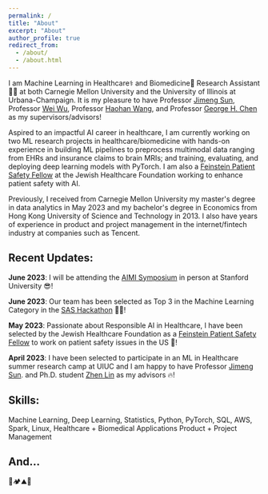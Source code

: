 ```yaml
---
permalink: /
title: "About"
excerpt: "About"
author_profile: true
redirect_from: 
  - /about/
  - /about.html
---
```

I am Machine Learning in Healthcare⚕️ and Biomedicine🧬 Research Assistant 🧑‍💻 at both Carnegie Mellon University and the University of Illinois at Urbana-Champaign. It is my pleasure to have Professor [Jimeng Sun](http://sunlab.org/), Professor [Wei Wu](https://www.cs.cmu.edu/~weiwu2/), Professor [Haohan Wang](https://haohanwang.github.io/index.html), and Professor [George H. Chen](https://www.andrew.cmu.edu/user/georgech/) as my supervisors/advisors!

Aspired to an impactful AI career in healthcare, I am currently working on two ML research projects in healthcare/biomedicine with hands-on experience in building ML pipelines to preprocess multimodal data ranging from EHRs and insurance claims to brain MRIs; and training, evaluating, and deploying deep learning models with PyTorch. I am also a [Feinstein Patient Safety Fellow](https://www.patientsafetytech.com/fellowship/) at the Jewish Healthcare Foundation working to enhance patient safety with AI.

Previously, I received from Carnegie Mellon University my master's degree in data analytics in May 2023 and my bachelor's degree in Economics from Hong Kong University of Science and Technology in 2013. I also have years of experience in product and project management in the internet/fintech industry at companies such as Tencent. 

Recent Updates:
---
**June 2023**: I will be attending the [AIMI Symposium](https://aimi.stanford.edu/aimisymposium/agenda) in person at Stanford University 😎!

**June 2023**: Our team has been selected as Top 3 in the Machine Learning Category in the [SAS Hackathon](https://www.sas.com/sas/events/hackathon.html) 🥳🏅!

**May 2023**: Passionate about Responsible AI in Healthcare, I have been selected by the Jewish Healthcare Foundation as a [Feinstein Patient Safety Fellow](https://www.patientsafetytech.com/fellowship/) to work on patient safety issues in the US 💪! 

**April 2023**: I have been selected to participate in an ML in Healthcare summer research camp at UIUC and I am happy to have Professor [Jimeng Sun](http://sunlab.org/). and Ph.D. student [Zhen Lin](zlin7.github.io) as my advisors 🔥! 

Skills:
---
Machine Learning, Deep Learning, Statistics, Python, PyTorch, SQL, AWS, Spark, Linux, 
Healthcare + Biomedical Applications
Product + Project Management

And...
---
🥾🏕️⛰️🚀



